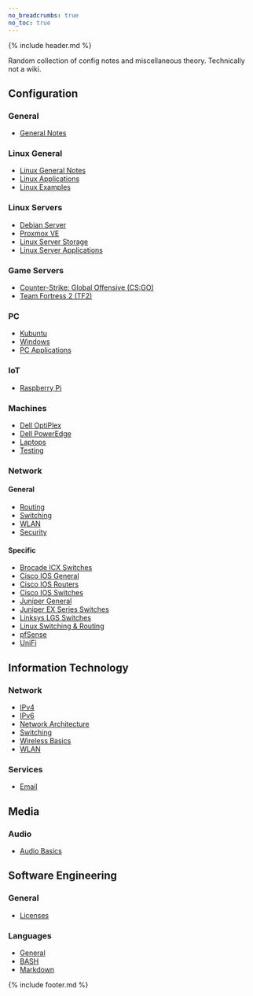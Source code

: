 ```yaml
---
no_breadcrumbs: true
no_toc: true
---
```

{% include header.md %}

Random collection of config notes and miscellaneous theory. Technically not a wiki.

## Configuration

### General

- [General Notes](config/general/general/)

### Linux General

- [Linux General Notes](config/linux-general/general/)
- [Linux Applications](config/linux-general/applications/)
- [Linux Examples](config/linux-general/examples/)

### Linux Servers

- [Debian Server](config/linux-servers/debian/)
- [Proxmox VE](config/linux-servers/proxmox-ve/)
- [Linux Server Storage](config/linux-servers/storage/)
- [Linux Server Applications](config/linux-servers/applications/)

### Game Servers

- [Counter-Strike: Global Offensive (CS:GO)](config/game-servers/csgo/)
- [Team Fortress 2 (TF2)](config/game-servers/tf2/)

### PC

- [Kubuntu](config/pc/kubuntu/)
- [Windows](config/pc/windows/)
- [PC Applications](config/pc/applications/)

### IoT

- [Raspberry Pi](config/iot/raspberry-pi/)

### Machines

- [Dell OptiPlex](config/machines/dell-optiplex/)
- [Dell PowerEdge](config/machines/dell-poweredge/)
- [Laptops](config/machines/laptops/)
- [Testing](config/machines/testing/)

### Network

#### General

- [Routing](config/network/routing/)
- [Switching](config/network/switching/)
- [WLAN](config/network/wlan/)
- [Security](config/network/security/)

#### Specific

- [Brocade ICX Switches](config/network/brocade-icx/)
- [Cisco IOS General](config/network/cisco-ios-general/)
- [Cisco IOS Routers](config/network/cisco-ios-routers/)
- [Cisco IOS Switches](config/network/cisco-ios-switches/)
- [Juniper General](config/network/juniper-general/)
- [Juniper EX Series Switches](config/network/juniper-ex/)
- [Linksys LGS Switches](config/network/linksys-lgs/)
- [Linux Switching & Routing](config/network/linux/)
- [pfSense](config/network/pfsense/)
- [UniFi](config/network/unifi/)

## Information Technology

### Network

- [IPv4](it/network/ipv4/)
- [IPv6](it/network/ipv6/)
- [Network Architecture](it/network/architecture/)
- [Switching](it/network/switching/)
- [Wireless Basics](it/network/wireless-basics/)
- [WLAN](it/network/wlan/)

### Services

- [Email](it/services/email/)

## Media

### Audio

- [Audio Basics](media/audio/basics/)

## Software Engineering

### General

- [Licenses](se/general/licenses/)

### Languages

- [General](se/langs/general/)
- [BASH](se/langs/bash/)
- [Markdown](se/langs/markdown/)

<!--
## External Resources

- [My miscellaneous configs and scripts](https://github.com/HON95/configs)
- [My miscellaneous code snippets and dev scripts](https://github.com/HON95/code)
- [My miscellaneous Ansible playbooks](https://github.com/HON95/ansible-playbooks)
-->

{% include footer.md %}
